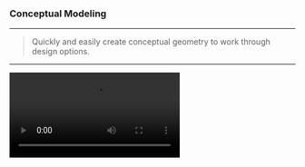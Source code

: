 ### Conceptual Modeling
---
> Quickly and easily create conceptual geometry to work through design options. 

---

<video style = "min-width=100%; min-height=100%; width = auto; height = auto;" controls>
  <source src="Videos/Concept Geometry.mp4" type="video/mp4">
</video>


